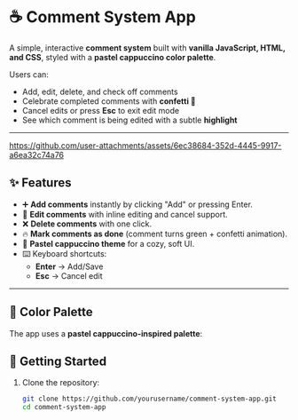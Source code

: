 # ☕ Comment System App

A simple, interactive **comment system** built with **vanilla JavaScript, HTML, and CSS**, styled with a **pastel cappuccino color palette**.  

Users can:
- Add, edit, delete, and check off comments  
- Celebrate completed comments with **confetti 🎉**  
- Cancel edits or press **Esc** to exit edit mode  
- See which comment is being edited with a subtle **highlight**  

---


https://github.com/user-attachments/assets/6ec38684-352d-4445-9917-a6ea32c74a76


## ✨ Features

- ➕ **Add comments** instantly by clicking "Add" or pressing Enter.  
- 📝 **Edit comments** with inline editing and cancel support.  
- ❌ **Delete comments** with one click.  
- 🔥 **Mark comments as done** (comment turns green + confetti animation).  
- 🎨 **Pastel cappuccino theme** for a cozy, soft UI.  
- ⌨️ Keyboard shortcuts:  
  - **Enter** → Add/Save  
  - **Esc** → Cancel edit  

---

## 🎨 Color Palette

The app uses a **pastel cappuccino-inspired palette**:

## 🚀 Getting Started

1. Clone the repository:
   ```bash
   git clone https://github.com/yourusername/comment-system-app.git
   cd comment-system-app

